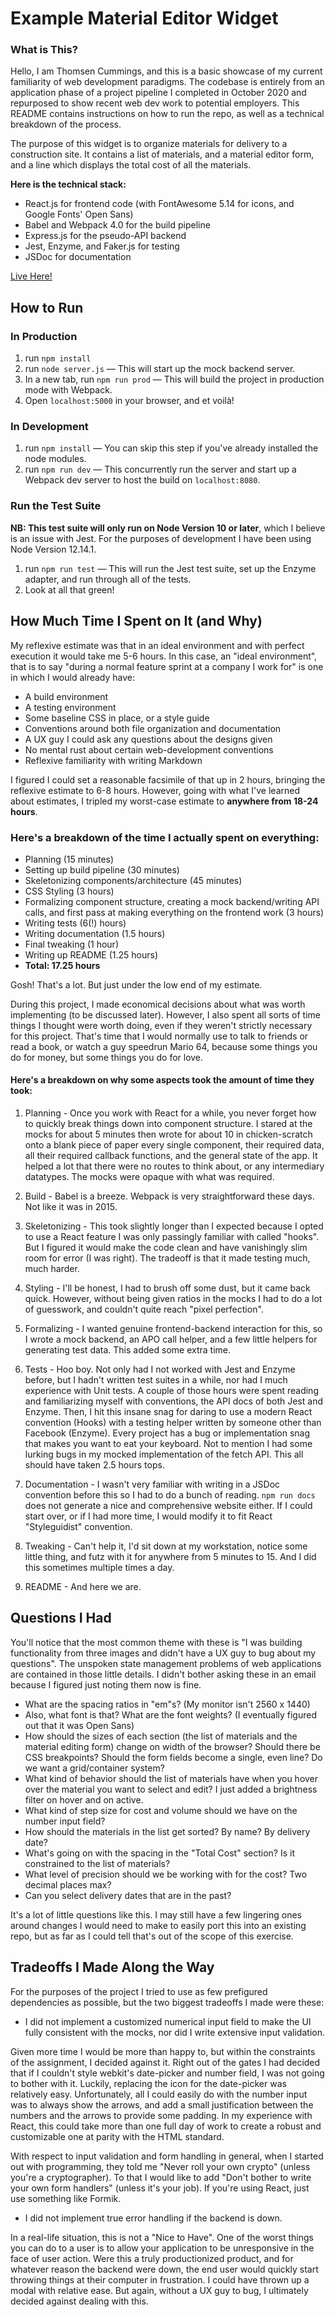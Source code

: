 # Example Material Editor Widget

### What is This?

Hello, I am Thomsen Cummings, and this is a basic showcase of my current familiarity of web development paradigms. The codebase is entirely from an application phase of a project pipeline I completed in October 2020 and repurposed to show recent web dev work to potential employers. This README contains instructions on how to run the repo, as well as a technical breakdown of the process.

The purpose of this widget is to organize materials for delivery to a construction site. It contains a list of materials, and a material editor form, and a line which displays the total cost of all the materials.

**Here is the technical stack:**

- React.js for frontend code (with FontAwesome 5.14 for icons, and Google Fonts' Open Sans)
- Babel and Webpack 4.0 for the build pipeline
- Express.js for the pseudo-API backend
- Jest, Enzyme, and Faker.js for testing
- JSDoc for documentation

[Live Here!][heroku]

[heroku]: https://materials-editor-widget.herokuapp.com/

## How to Run

### In Production

1. run `npm install`
2. run `node server.js` — This will start up the mock backend server.
3. In a new tab, run `npm run prod` — This will build the project in production mode with Webpack.
4. Open `localhost:5000` in your browser, and et voilà!

### In Development

1. run `npm install` — You can skip this step if you've already installed the node modules.
2. run `npm run dev` — This concurrently run the server and start up a Webpack dev server to host the build on `localhost:8080`.

### Run the Test Suite

**NB: This test suite will only run on Node Version 10 or later**, which I believe is an issue with Jest. For the purposes of development I have been using Node Version 12.14.1.

1. run `npm run test` — This will run the Jest test suite, set up the Enzyme adapter, and run through all of the tests.
2. Look at all that green!

## How Much Time I Spent on It (and Why)

My reflexive estimate was that in an ideal environment and with perfect execution it would take me 5-6 hours. In this case, an "ideal environment", that is to say "during a normal feature sprint at a company I work for" is one in which I would already have:

- A build environment
- A testing environment
- Some baseline CSS in place, or a style guide
- Conventions around both file organization and documentation
- A UX guy I could ask any questions about the designs given
- No mental rust about certain web-development conventions
- Reflexive familiarity with writing Markdown

I figured I could set a reasonable facsimile of that up in 2 hours, bringing the reflexive estimate to 6-8 hours. However, going with what I've learned about estimates, I tripled my worst-case estimate to **anywhere from 18-24 hours**.

### Here's a breakdown of the time I actually spent on everything:

- Planning (15 minutes)
- Setting up build pipeline (30 minutes)
- Skeletonizing components/architecture (45 minutes)
- CSS Styling (3 hours)
- Formalizing component structure, creating a mock backend/writing API calls, and first pass at making everything on the frontend work (3 hours)
- Writing tests (6(!) hours)
- Writing documentation (1.5 hours)
- Final tweaking (1 hour)
- Writing up README (1.25 hours)
- **Total: 17.25 hours**

Gosh! That's a lot. But just under the low end of my estimate.

During this project, I made economical decisions about what was worth implementing (to be discussed later). However, I also spent all sorts of time things I thought were worth doing, even if they weren't strictly necessary for this project. That's time that I would normally use to talk to friends or read a book, or watch a guy speedrun Mario 64, because some things you do for money, but some things you do for love.

#### Here's a breakdown on why some aspects took the amount of time they took:

1. Planning - Once you work with React for a while, you never forget how to quickly break things down into component structure. I stared at the mocks for about 5 minutes then wrote for about 10 in chicken-scratch onto a blank piece of paper every single component, their required data, all their required callback functions, and the general state of the app. It helped a lot that there were no routes to think about, or any intermediary datatypes. The mocks were opaque with what was required.

2. Build - Babel is a breeze. Webpack is very straightforward these days. Not like it was in 2015.

3. Skeletonizing - This took slightly longer than I expected because I opted to use a React feature I was only passingly familiar with called "hooks". But I figured it would make the code clean and have vanishingly slim room for error (I was right). The tradeoff is that it made testing much, much harder.

4. Styling - I'll be honest, I had to brush off some dust, but it came back quick. However, without being given ratios in the mocks I had to do a lot of guesswork, and couldn't quite reach "pixel perfection".

5. Formalizing - I wanted genuine frontend-backend interaction for this, so I wrote a mock backend, an APO call helper, and a few little helpers for generating test data. This added some extra time.

6. Tests - Hoo boy. Not only had I not worked with Jest and Enzyme before, but I hadn't written test suites in a while, nor had I much experience with Unit tests. A couple of those hours were spent reading and familiarizing myself with conventions, the API docs of both Jest and Enzyme. Then, I hit this insane snag for daring to use a modern React convention (Hooks) with a testing helper written by someone other than Facebook (Enzyme). Every project has a bug or implementation snag that makes you want to eat your keyboard. Not to mention I had some lurking bugs in my mocked implementation of the fetch API. This all should have taken 2.5 hours tops.

7. Documentation - I wasn't very familiar with writing in a JSDoc convention before this so I had to do a bunch of reading. `npm run docs` does not generate a nice and comprehensive website either. If I could start over, or if I had more time, I would modify it to fit React "Styleguidist" convention.

8. Tweaking - Can't help it, I'd sit down at my workstation, notice some little thing, and futz with it for anywhere from 5 minutes to 15. And I did this sometimes multiple times a day.

9. README - And here we are.

## Questions I Had

You'll notice that the most common theme with these is "I was building functionality from three images and didn't have a UX guy to bug about my questions". The unspoken state management problems of web applications are contained in those little details. I didn't bother asking these in an email because I figured just noting them now is fine.

- What are the spacing ratios in "em"s? (My monitor isn't 2560 x 1440)
- Also, what font is that? What are the font weights? (I eventually figured out that it was Open Sans)
- How should the sizes of each section (the list of materials and the material editing form) change on width of the browser? Should there be CSS breakpoints? Should the form fields become a single, even line? Do we want a grid/container system?
- What kind of behavior should the list of materials have when you hover over the material you want to select and edit? I just added a brightness filter on hover and on active.
- What kind of step size for cost and volume should we have on the number input field?
- How should the materials in the list get sorted? By name? By delivery date?
- What's going on with the spacing in the "Total Cost" section? Is it constrained to the list of materials?
- What level of precision should we be working with for the cost? Two decimal places max?
- Can you select delivery dates that are in the past?

It's a lot of little questions like this. I may still have a few lingering ones around changes I would need to make to easily port this into an existing repo, but as far as I could tell that's out of the scope of this exercise.

## Tradeoffs I Made Along the Way

For the purposes of the project I tried to use as few prefigured dependencies as possible, but the two biggest tradeoffs I made were these:

- I did not implement a customized numerical input field to make the UI fully consistent with the mocks, nor did I write extensive input validation.

Given more time I would be more than happy to, but within the constraints of the assignment, I decided against it. Right out of the gates I had decided that if I couldn't style webkit's date-picker and number field, I was not going to bother with it. Luckily, replacing the icon for the date-picker was relatively easy. Unfortunately, all I could easily do with the number input was to always show the arrows, and add a small justification between the numbers and the arrows to provide some padding. In my experience with React, this could take more than one full day of work to create a robust and customizable one at parity with the HTML standard.

With respect to input validation and form handling in general, when I started out with programming, they told me "Never roll your own crypto" (unless you're a cryptographer). To that I would like to add "Don't bother to write your own form handlers" (unless it's your job). If you're using React, just use something like Formik.

- I did not implement true error handling if the backend is down.

In a real-life situation, this is not a "Nice to Have". One of the worst things you can do to a user is to allow your application to be unresponsive in the face of user action. Were this a truly productionized product, and for whatever reason the backend were down, the end user would quickly start throwing things at their computer in frustration. I could have thrown up a modal with relative ease. But again, without a UX guy to bug, I ultimately decided against dealing with this.
